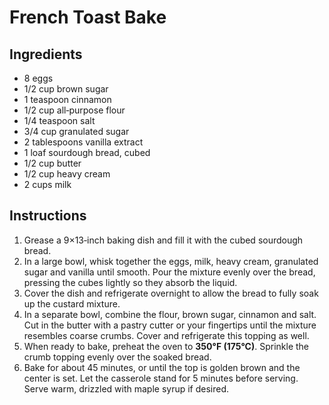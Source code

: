 # French Toast Bake

## Ingredients

- 8 eggs  
- 1/2 cup brown sugar  
- 1 teaspoon cinnamon  
- 1/2 cup all‑purpose flour  
- 1/4 teaspoon salt  
- 3/4 cup granulated sugar  
- 2 tablespoons vanilla extract  
- 1 loaf sourdough bread, cubed  
- 1/2 cup butter  
- 1/2 cup heavy cream  
- 2 cups milk  

## Instructions

1. Grease a 9×13‑inch baking dish and fill it with the cubed sourdough bread.  
2. In a large bowl, whisk together the eggs, milk, heavy cream, granulated sugar and vanilla until smooth. Pour the mixture evenly over the bread, pressing the cubes lightly so they absorb the liquid.  
3. Cover the dish and refrigerate overnight to allow the bread to fully soak up the custard mixture.  
4. In a separate bowl, combine the flour, brown sugar, cinnamon and salt. Cut in the butter with a pastry cutter or your fingertips until the mixture resembles coarse crumbs. Cover and refrigerate this topping as well.  
5. When ready to bake, preheat the oven to **350°F (175°C)**. Sprinkle the crumb topping evenly over the soaked bread.  
6. Bake for about 45 minutes, or until the top is golden brown and the center is set. Let the casserole stand for 5 minutes before serving. Serve warm, drizzled with maple syrup if desired.